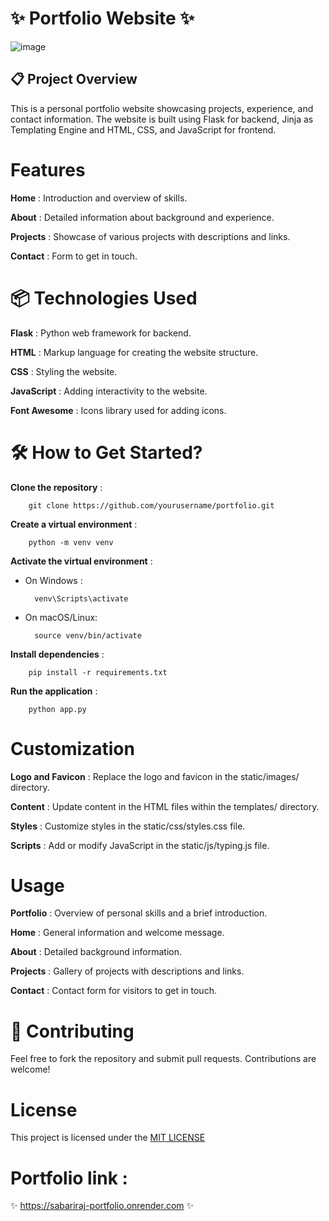 # ✨ Portfolio Website ✨
![image](https://github.com/user-attachments/assets/9db299cb-7b7a-4b6e-8d11-08833b80c1d3)


## 📋 Project Overview
This is a personal portfolio website showcasing projects, experience, and contact information. The website is built using Flask for backend, Jinja as Templating Engine and HTML, CSS, and JavaScript for frontend.


# Features
**Home** : Introduction and overview of skills.

**About** : Detailed information about background and experience.

**Projects** : Showcase of various projects with descriptions and links.

**Contact** : Form to get in touch.


# 📦 Technologies Used
**Flask** : Python web framework for backend.
 
**HTML** : Markup language for creating the website structure.

**CSS** : Styling the website.

**JavaScript** : Adding interactivity to the website.

**Font Awesome** : Icons library used for adding icons.


# 🛠 How to Get Started?
**Clone the repository** :
        
        git clone https://github.com/yourusername/portfolio.git

**Create a virtual environment** :

        python -m venv venv

**Activate the virtual environment** :

* On Windows :
        
        venv\Scripts\activate

* On macOS/Linux:

        source venv/bin/activate

**Install dependencies** :

        pip install -r requirements.txt

**Run the application** :

        python app.py


# Customization 
**Logo and Favicon** : Replace the logo and favicon in the static/images/ directory.

**Content** : Update content in the HTML files within the templates/ directory.

**Styles** : Customize styles in the static/css/styles.css file.

**Scripts** : Add or modify JavaScript in the static/js/typing.js file.


# Usage
**Portfolio** : Overview of personal skills and a brief introduction.

**Home** : General information and welcome message.

**About** : Detailed background information.

**Projects** : Gallery of projects with descriptions and links.

**Contact** : Contact form for visitors to get in touch.


# 🤝 Contributing
Feel free to fork the repository and submit pull requests. Contributions are welcome! 

# License
This project is licensed under the [MIT LICENSE](LICENSE)

# Portfolio link : 
✨ https://sabariraj-portfolio.onrender.com ✨
